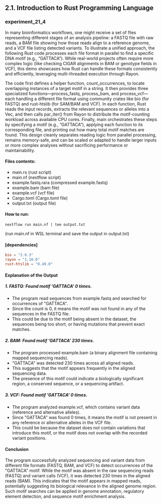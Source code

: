 ## 2.1. Introduction to Rust Programming Language

### experiment_21_4

In many bioinformatics workflows, one might receive a set of files representing different stages of an analysis pipeline: a FASTQ file with raw reads, a BAM file showing how those reads align to a reference genome, and a VCF file listing detected variants. To illustrate a unified approach, the following Rust code processes each file format in parallel to find a specific DNA motif (e.g., “GATTACA”). While real-world projects often require more complex logic (like checking CIGAR alignments in BAM or genotype fields in VCF), this demo showcases how Rust can handle these formats consistently and efficiently, leveraging multi-threaded execution through Rayon.

The code first defines a helper function, count_occurrences, to locate overlapping instances of a target motif in a string. It then provides three specialized functions—process_fastq, process_bam, and process_vcf—each handling a different file format using community crates like bio (for FASTQ) and rust-htslib (for SAM/BAM and VCF). In each function, Rust reads the input records, extracts the relevant sequences or alleles into a Vec<String>, and then calls par_iter() from Rayon to distribute the motif-counting workload across available CPU cores. Finally, main orchestrates these steps by specifying a motif (e.g., “GATTACA”), applying each function to its corresponding file, and printing out how many total motif matches are found. This design cleanly separates reading logic from parallel processing, remains memory-safe, and can be scaled or adapted to handle larger inputs or more complex analyses without sacrificing performance or maintainability.

#### Files contents:
* main.rs (rust script)
* main.nf (nextflow script)
* example.fastq.rara (compressed example.fastq)
* example.bam (bam file)
* example.vcf (vcf file)
* Cargo.toml (Cargo.toml file)
* output.txt (output file)

#### How to run:

```nextflow
nextflow run main.nf | tee output.txt
```

(run main.nf in WSL terminal and save the output in output.txt)

#### [dependencies]

```toml
bio = "2.0.3"
rayon = "1.10.0"
rust-htslib = "0.49.0"
```

#### Explanation of the Output

##### 1. FASTQ: Found motif 'GATTACA' 0 times.

* The program read sequences from example.fastq and searched for occurrences of "GATTACA".
* Since the count is 0, it means the motif was not found in any of the sequences in the FASTQ file.
* This could be due to the motif being absent in the dataset, the sequences being too short, or having mutations that prevent exact matches.

##### 2. BAM: Found motif 'GATTACA' 230 times.

* The program processed example.bam (a binary alignment file containing mapped sequencing reads).
* "GATTACA" was detected 230 times across all aligned reads.
* This suggests that the motif appears frequently in the aligned sequencing data.
* The presence of this motif could indicate a biologically significant region, a conserved sequence, or a sequencing artifact.

##### 3. VCF: Found motif 'GATTACA' 0 times.

* The program analyzed example.vcf, which contains variant data (reference and alternative alleles).
* Since "GATTACA" was found 0 times, it means the motif is not present in any reference or alternative alleles in the VCF file.
* This could be because the dataset does not contain variations that introduce this motif, or the motif does not overlap with the recorded variant positions.

#### Conclusion
The program successfully analyzed sequencing and variant data from different file formats (FASTQ, BAM, and VCF) to detect occurrences of the "GATTACA" motif. While the motif was absent in the raw sequencing reads (FASTQ) and variant calls (VCF), it was detected 230 times in the aligned reads (BAM). This indicates that the motif appears in mapped reads, potentially suggesting its biological relevance in the aligned genome region. Such motif searches can be applied in genome annotation, regulatory element detection, and sequence motif enrichment analysis.


















